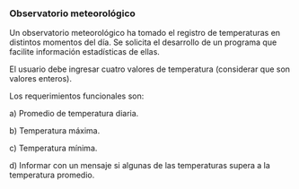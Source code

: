 ### Observatorio meteorológico

Un observatorio meteorológico ha tomado el registro de temperaturas en distintos momentos del día. Se solicita el desarrollo de un programa que facilite información estadísticas de ellas.

El usuario debe ingresar cuatro valores de temperatura (considerar que son valores enteros).

Los requerimientos funcionales son:

a) Promedio de temperatura diaria.

b) Temperatura máxima.

c) Temperatura mínima.

d) Informar con un mensaje si algunas de las temperaturas supera a la temperatura promedio.